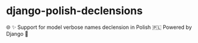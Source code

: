 # django-polish-declensions
:globe_with_meridians: :sparkles: Support for model verbose names declension in Polish 🇵🇱 Powered by Django :snake:
